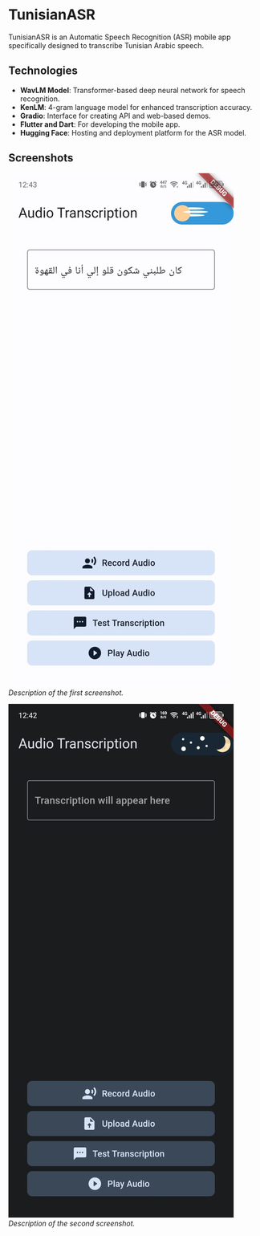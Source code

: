 # TunisianASR

TunisianASR is an Automatic Speech Recognition (ASR) mobile app specifically designed to transcribe Tunisian Arabic speech.




## Technologies

- **WavLM Model**: Transformer-based deep neural network for speech recognition.
- **KenLM**: 4-gram language model for enhanced transcription accuracy.
- **Gradio**: Interface for creating API and web-based demos.
- **Flutter and Dart**: For developing the mobile app.
- **Hugging Face**: Hosting and deployment platform for the ASR model.

## Screenshots

![Screenshot 1](images/f7.jpg)
*Description of the first screenshot.*

![Screenshot 2](images/f8.jpg)
*Description of the second screenshot.*


